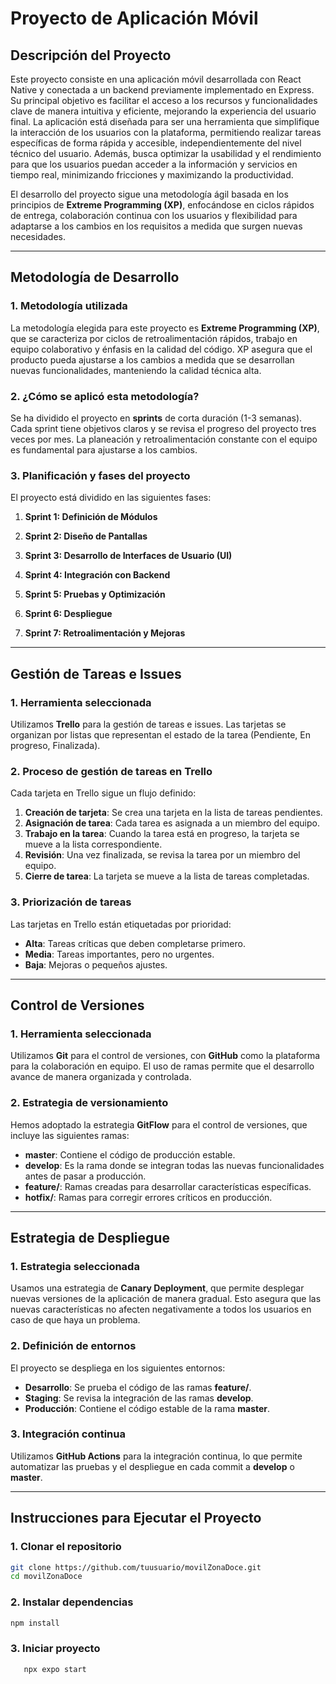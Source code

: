 # Proyecto de Aplicación Móvil

## Descripción del Proyecto
Este proyecto consiste en una aplicación móvil desarrollada con React Native y conectada a un backend previamente implementado en Express. Su principal objetivo es facilitar el acceso a los recursos y funcionalidades clave de manera intuitiva y eficiente, mejorando la experiencia del usuario final. La aplicación está diseñada para ser una herramienta que simplifique la interacción de los usuarios con la plataforma, permitiendo realizar tareas específicas de forma rápida y accesible, independientemente del nivel técnico del usuario. Además, busca optimizar la usabilidad y el rendimiento para que los usuarios puedan acceder a la información y servicios en tiempo real, minimizando fricciones y maximizando la productividad.

El desarrollo del proyecto sigue una metodología ágil basada en los principios de **Extreme Programming (XP)**, enfocándose en ciclos rápidos de entrega, colaboración continua con los usuarios y flexibilidad para adaptarse a los cambios en los requisitos a medida que surgen nuevas necesidades.

---

## Metodología de Desarrollo

### 1. Metodología utilizada
La metodología elegida para este proyecto es **Extreme Programming (XP)**, que se caracteriza por ciclos de retroalimentación rápidos, trabajo en equipo colaborativo y énfasis en la calidad del código. XP asegura que el producto pueda ajustarse a los cambios a medida que se desarrollan nuevas funcionalidades, manteniendo la calidad técnica alta.

### 2. ¿Cómo se aplicó esta metodología?
Se ha dividido el proyecto en **sprints** de corta duración (1-3 semanas). Cada sprint tiene objetivos claros y se revisa el progreso del proyecto tres veces por mes. La planeación y retroalimentación constante con el equipo es fundamental para ajustarse a los cambios.

### 3. Planificación y fases del proyecto
El proyecto está dividido en las siguientes fases:

1. **Sprint 1: Definición de Módulos**  

2. **Sprint 2: Diseño de Pantallas**  

3. **Sprint 3: Desarrollo de Interfaces de Usuario (UI)**  

4. **Sprint 4: Integración con Backend**  

5. **Sprint 5: Pruebas y Optimización**  

6. **Sprint 6: Despliegue**  

7. **Sprint 7: Retroalimentación y Mejoras**  


---

## Gestión de Tareas e Issues

### 1. Herramienta seleccionada
Utilizamos **Trello** para la gestión de tareas e issues. Las tarjetas se organizan por listas que representan el estado de la tarea (Pendiente, En progreso, Finalizada).

### 2. Proceso de gestión de tareas en Trello
Cada tarjeta en Trello sigue un flujo definido:

1. **Creación de tarjeta**: Se crea una tarjeta en la lista de tareas pendientes.
2. **Asignación de tarea**: Cada tarea es asignada a un miembro del equipo.
3. **Trabajo en la tarea**: Cuando la tarea está en progreso, la tarjeta se mueve a la lista correspondiente.
4. **Revisión**: Una vez finalizada, se revisa la tarea por un miembro del equipo.
5. **Cierre de tarea**: La tarjeta se mueve a la lista de tareas completadas.

### 3. Priorización de tareas
Las tarjetas en Trello están etiquetadas por prioridad:
- **Alta**: Tareas críticas que deben completarse primero.
- **Media**: Tareas importantes, pero no urgentes.
- **Baja**: Mejoras o pequeños ajustes.

---

## Control de Versiones

### 1. Herramienta seleccionada
Utilizamos **Git** para el control de versiones, con **GitHub** como la plataforma para la colaboración en equipo. El uso de ramas permite que el desarrollo avance de manera organizada y controlada.

### 2. Estrategia de versionamiento
Hemos adoptado la estrategia **GitFlow** para el control de versiones, que incluye las siguientes ramas:

- **master**: Contiene el código de producción estable.
- **develop**: Es la rama donde se integran todas las nuevas funcionalidades antes de pasar a producción.
- **feature/**: Ramas creadas para desarrollar características específicas.
- **hotfix/**: Ramas para corregir errores críticos en producción.

---

## Estrategia de Despliegue

### 1. Estrategia seleccionada
Usamos una estrategia de **Canary Deployment**, que permite desplegar nuevas versiones de la aplicación de manera gradual. Esto asegura que las nuevas características no afecten negativamente a todos los usuarios en caso de que haya un problema.

### 2. Definición de entornos
El proyecto se despliega en los siguientes entornos:
- **Desarrollo**: Se prueba el código de las ramas **feature/**.
- **Staging**: Se revisa la integración de las ramas **develop**.
- **Producción**: Contiene el código estable de la rama **master**.

### 3. Integración continua
Utilizamos **GitHub Actions** para la integración continua, lo que permite automatizar las pruebas y el despliegue en cada commit a **develop** o **master**.

---

## Instrucciones para Ejecutar el Proyecto

### 1. Clonar el repositorio

```bash
git clone https://github.com/tuusuario/movilZonaDoce.git
cd movilZonaDoce
```
### 2. Instalar dependencias
```bash
npm install
```

### 3. Iniciar proyecto
```bash
   npx expo start
```
